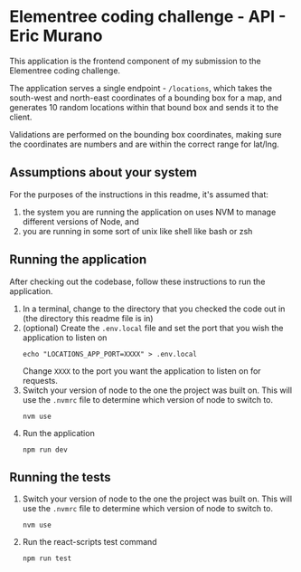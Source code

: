 # Elementree coding challenge - API - Eric Murano

This application is the frontend component of my submission to the Elementree coding challenge.

The application serves a single endpoint - `/locations`, which takes the south-west and north-east coordinates of a bounding box for a map, and generates 10 random locations within that bound box and sends it to the client.

Validations are performed on the bounding box coordinates, making sure the coordinates are numbers and are within the correct range for lat/lng.

## Assumptions about your system

For the purposes of the instructions in this readme, it's assumed that:

1. the system you are running the application on uses NVM to manage different versions of Node, and
2. you are running in some sort of unix like shell like bash or zsh

## Running the application

After checking out the codebase, follow these instructions to run the application.

1. In a terminal, change to the directory that you checked the code out in (the directory this readme file is in)
2. (optional) Create the `.env.local` file and set the port that you wish the application to listen on
   ```shell
   echo "LOCATIONS_APP_PORT=XXXX" > .env.local
   ```
   Change `XXXX` to the port you want the application to listen on for requests.
3. Switch your version of node to the one the project was built on. This will use the `.nvmrc` file to determine which version of node to switch to.
   ```shell
   nvm use
   ```
4. Run the application
   ```shell
   npm run dev
   ```

## Running the tests

1. Switch your version of node to the one the project was built on. This will use the `.nvmrc` file to determine which version of node to switch to.
   ```shell
   nvm use
   ```
2. Run the react-scripts test command
   ```shell
   npm run test
   ```

